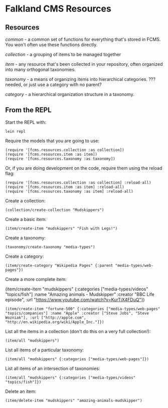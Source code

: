 # Falkland CMS Resources

## Resources

*common* - a common set of functions for everything that's stored in FCMS. You won't often use these functions directly.

*collection* - a grouping of items to be managed together

*item* - any resource that's been collected in your repository, often organized into many orthogonal taxonomies.

*taxonomy* - a means of organizing items into hierarchical categories.
??? needed, or just use a category with no parent?

*category* - a hierarchical organization structure in a taxonomy.

## From the REPL

Start the REPL with:

	lein repl

Require the models that you are going to use:

	(require '[fcms.resources.collection :as collection])
	(require '[fcms.resources.item :as item])
	(require '[fcms.resources.taxonomy :as taxonomy])

Or, if you are doing development on the code, require them using the reload flag:

	(require '[fcms.resources.collection :as collection] :reload-all)
	(require '[fcms.resources.item :as item] :reload-all)
	(require '[fcms.resources.taxonomy :as item] :reload-all)

Create a collection:

	(collection/create-collection "Mudskippers")

Create a basic item:

	(item/create-item "mudskippers" "Fish with Legs!")

Create a taxonomy:

	(taxonomy/create-taxonomy "media-types")

Create a category:

	(item/create-category "Wikipedia Pages" {:parent "media-types/web-pages"})

Create a more complete item:

  (item/create-item "mudskippers" {:categories ["media-types/videos" "topics/fish"] :name "Amazing animals - Mudskipper" :creator "BBC Life episode", :url "https://www.youtube.com/watch?v=KurTiX4FDuQ"})

	(item/create-item "fortune-500" {:categories ["media-types/web-pages" "topics/companies"] :name "Apple" :creator ["Steve Jobs", "Steve Wozniak"], :url ["http://apple.com", "http://en.wikipedia.org/wiki/Apple_Inc."]})
  
List all the items in a collection (don't do this on a very full collection!):

	(item/all "mudskippers")

List all items of a particular taxonomy:

	(item/all "mudskippers" {:categories ["media-types/web-pages"]})

List all items of an intersection of taxonomies:

	(item/all "mudskippers" {:categories ["media-types/videos" "topics/fish"]})

Delete an item:

	(item/delete-item "mudskippers" "amazing-animals-mudskipper")